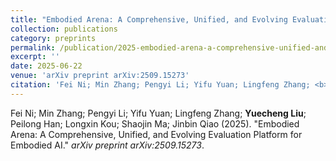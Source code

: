 ```yaml
---
title: "Embodied Arena: A Comprehensive, Unified, and Evolving Evaluation Platform for Embodied AI"
collection: publications
category: preprints
permalink: /publication/2025-embodied-arena-a-comprehensive-unified-and-evolvin
excerpt: ''
date: 2025-06-22
venue: 'arXiv preprint arXiv:2509.15273'
citation: 'Fei Ni; Min Zhang; Pengyi Li; Yifu Yuan; Lingfeng Zhang; <b>Yuecheng Liu</b>; Peilong Han; Longxin Kou; Shaojin Ma; Jinbin Qiao (2025). &quot;Embodied Arena: A Comprehensive, Unified, and Evolving Evaluation Platform for Embodied AI.&quot; <i>arXiv preprint arXiv:2509.15273</i>.'
---
```


Fei Ni; Min Zhang; Pengyi Li; Yifu Yuan; Lingfeng Zhang; <b>Yuecheng Liu</b>; Peilong Han; Longxin Kou; Shaojin Ma; Jinbin Qiao (2025). &quot;Embodied Arena: A Comprehensive, Unified, and Evolving Evaluation Platform for Embodied AI.&quot; <i>arXiv preprint arXiv:2509.15273</i>.
